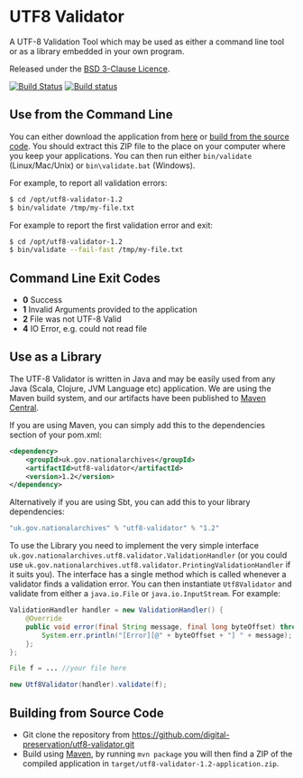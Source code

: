 UTF8 Validator
==============

A UTF-8 Validation Tool which may be used as either a command line tool or as a library embedded in your own program.

Released under the [BSD 3-Clause Licence](http://opensource.org/licenses/BSD-3-Clause).

[![Build Status](https://travis-ci.org/digital-preservation/utf8-validator.png?branch=master)](https://travis-ci.org/digital-preservation/utf8-validator) [![Build status](https://ci.appveyor.com/api/projects/status/8h48fd02d1pkjdwv/branch/master?svg=true)](https://ci.appveyor.com/project/AdamRetter/utf8-validator/branch/master)


Use from the Command Line
-------------------------
You can either download the application from [here](http://TODO) or [build from the source code](#building-from-source-code). You should extract this ZIP file to the place on your computer where you keep your applications. You can then run either `bin/validate` (Linux/Mac/Unix) or `bin\validate.bat` (Windows).

For example, to report all validation errors:

```bash
$ cd /opt/utf8-validator-1.2
$ bin/validate /tmp/my-file.txt
```

For example to report the first validation error and exit:

```bash
$ cd /opt/utf8-validator-1.2
$ bin/validate --fail-fast /tmp/my-file.txt
```

Command Line Exit Codes
-----------------------
* **0** Success
* **1** Invalid Arguments provided to the application
* **2** File was not UTF-8 Valid
* **4** IO Error, e.g. could not read file


Use as a Library
----------------
The UTF-8 Validator is written in Java and may be easily used from any Java (Scala, Clojure, JVM Language etc) application. We are using the Maven build system, and our artifacts have been published to [Maven Central](http://search.maven.org/#search%7Cga%7C1%7Cg%3A%22uk.gov.nationalarchives%22).

If you are using Maven, you can simply add this to the dependencies section of your pom.xml:

```xml
<dependency>
    <groupId>uk.gov.nationalarchives</groupId>
    <artifactId>utf8-validator</artifactId>
    <version>1.2</version>
</dependency>
```

Alternatively if you are using Sbt, you can add this to your library dependencies:

```scala
"uk.gov.nationalarchives" % "utf8-validator" % "1.2"
```

To use the Library you need to implement the very simple interface `uk.gov.nationalarchives.utf8.validator.ValidationHandler` (or you could use `uk.gov.nationalarchives.utf8.validator.PrintingValidationHandler` if it suits you). The interface has a single method which is called whenever a validator finds a validation error. You can then instantiate `Utf8Validator` and validate from either a `java.io.File` or `java.io.InputStream`. For example:

```java
ValidationHandler handler = new ValidationHandler() {
	@Override
	public void error(final String message, final long byteOffset) throws ValidationException {
		System.err.println("[Error][@" + byteOffset + "] " + message);
	};
};

File f = ... //your file here

new Utf8Validator(handler).validate(f);
```

Building from Source Code
--------------------------
* Git clone the repository from https://github.com/digital-preservation/utf8-validator.git
* Build using [Maven](http://maven.apache.org), by running `mvn package` you will then find a ZIP of the compiled application in `target/utf8-validator-1.2-application.zip`.
